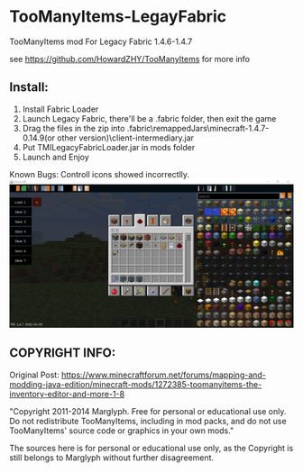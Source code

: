 # TooManyItems-LegayFabric

TooManyItems mod For Legacy Fabric 1.4.6-1.4.7

see https://github.com/HowardZHY/TooManyItems for more info

## Install:
1. Install Fabric Loader
2. Launch Legacy Fabric, there'll be a .fabric folder, then exit the game
3. Drag the files in the zip into .fabric\remappedJars\minecraft-1.4.7-0.14.9(or other version)\client-intermediary.jar
4. Put TMILegacyFabricLoader.jar in mods folder
5. Launch and Enjoy

Known Bugs: Controll icons showed incorrectlly.
![image](https://github.com/HowardZHY/TooManyItems-LegacyFabric/blob/1.4.7/TMI1.4.7.png)

## COPYRIGHT INFO:
Original Post: https://www.minecraftforum.net/forums/mapping-and-modding-java-edition/minecraft-mods/1272385-toomanyitems-the-inventory-editor-and-more-1-8

"Copyright 2011-2014 Marglyph. Free for personal or educational use only. Do not redistribute TooManyItems, including in mod packs, and do not use TooManyItems' source code or graphics in your own mods."

The sources here is for personal or educational use only, as the Copyright is still belongs to Marglyph without further disagreement.

